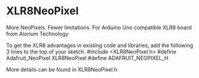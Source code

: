 # XLR8NeoPixel
More NeoPixels. Fewer limitations. For Arduino Uno compatible XLR8 board from Alorium Technology

To get the XLR8 advantages in existing code and libraries, add the following 3 lines to the top of your sketch.
        #include <XLR8NeoPixel.h>
        #define Adafruit_NeoPixel XLR8NeoPixel
        #define ADAFRUIT_NEOPIXEL_H

 More details can be found in XLR8NeoPixel.h

